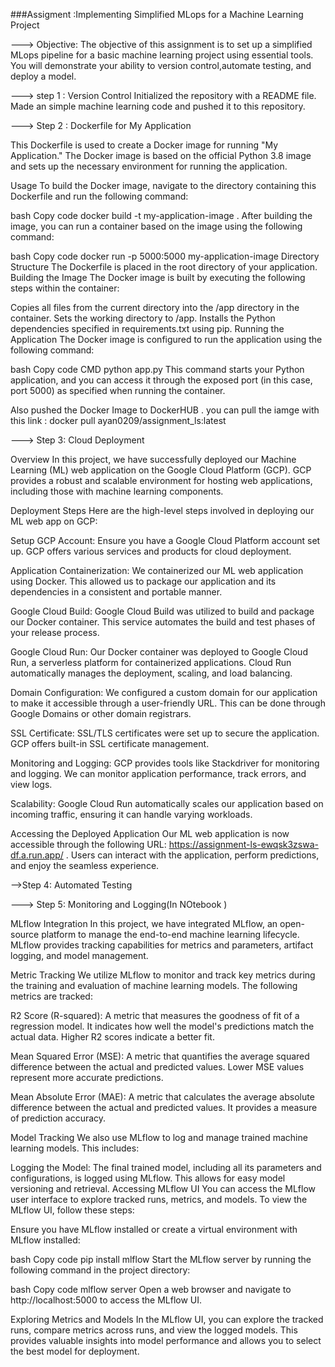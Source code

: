 ###Assigment :Implementing Simplified MLops for a Machine Learning Project

---> Objective: The objective of this assignment is to set up a simplified MLops pipeline for a basic machine learning project using essential tools. You will demonstrate your ability to version control,automate testing, and deploy a model.

---> step 1 : Version Control
        Initialized the repository with a README file.
        Made an simple machine learning code and pushed it to this repository.

---> Step 2 : Dockerfile for My Application


This Dockerfile is used to create a Docker image for running "My Application." The Docker image is based on the official Python 3.8 image and sets up the necessary environment for running the application.

Usage
To build the Docker image, navigate to the directory containing this Dockerfile and run the following command:

bash
Copy code
docker build -t my-application-image .
After building the image, you can run a container based on the image using the following command:

bash
Copy code
docker run -p 5000:5000 my-application-image
Directory Structure
The Dockerfile is placed in the root directory of your application.
Building the Image
The Docker image is built by executing the following steps within the container:

Copies all files from the current directory into the /app directory in the container.
Sets the working directory to /app.
Installs the Python dependencies specified in requirements.txt using pip.
Running the Application
The Docker image is configured to run the application using the following command:

bash
Copy code
CMD python app.py
This command starts your Python application, and you can access it through the exposed port (in this case, port 5000) as specified when running the container.

Also pushed the Docker Image to DockerHUB . you can pull the iamge with this link : docker pull ayan0209/assignment_ls:latest


---> Step 3: Cloud Deployment 

Overview
In this project, we have successfully deployed our Machine Learning (ML) web application on the Google Cloud Platform (GCP). GCP provides a robust and scalable environment for hosting web applications, including those with machine learning components.

Deployment Steps
Here are the high-level steps involved in deploying our ML web app on GCP:

Setup GCP Account: Ensure you have a Google Cloud Platform account set up. GCP offers various services and products for cloud deployment.

Application Containerization: We containerized our ML web application using Docker. This allowed us to package our application and its dependencies in a consistent and portable manner.

Google Cloud Build: Google Cloud Build was utilized to build and package our Docker container. This service automates the build and test phases of your release process.

Google Cloud Run: Our Docker container was deployed to Google Cloud Run, a serverless platform for containerized applications. Cloud Run automatically manages the deployment, scaling, and load balancing.

Domain Configuration: We configured a custom domain for our application to make it accessible through a user-friendly URL. This can be done through Google Domains or other domain registrars.

SSL Certificate: SSL/TLS certificates were set up to secure the application. GCP offers built-in SSL certificate management.

Monitoring and Logging: GCP provides tools like Stackdriver for monitoring and logging. We can monitor application performance, track errors, and view logs.

Scalability: Google Cloud Run automatically scales our application based on incoming traffic, ensuring it can handle varying workloads.

Accessing the Deployed Application
Our ML web application is now accessible through the following URL: https://assignment-ls-ewqsk3zswa-df.a.run.app/  . Users can interact with the application, perform predictions, and enjoy the seamless experience.


-->Step 4: Automated Testing



---> Step 5: Monitoring and Logging(In NOtebook )

MLflow Integration
In this project, we have integrated MLflow, an open-source platform to manage the end-to-end machine learning lifecycle. MLflow provides tracking capabilities for metrics and parameters, artifact logging, and model management.

Metric Tracking
We utilize MLflow to monitor and track key metrics during the training and evaluation of machine learning models. The following metrics are tracked:

R2 Score (R-squared): A metric that measures the goodness of fit of a regression model. It indicates how well the model's predictions match the actual data. Higher R2 scores indicate a better fit.

Mean Squared Error (MSE): A metric that quantifies the average squared difference between the actual and predicted values. Lower MSE values represent more accurate predictions.

Mean Absolute Error (MAE): A metric that calculates the average absolute difference between the actual and predicted values. It provides a measure of prediction accuracy.

Model Tracking
We also use MLflow to log and manage trained machine learning models. This includes:

Logging the Model: The final trained model, including all its parameters and configurations, is logged using MLflow. This allows for easy model versioning and retrieval.
Accessing MLflow UI
You can access the MLflow user interface to explore tracked runs, metrics, and models. To view the MLflow UI, follow these steps:

Ensure you have MLflow installed or create a virtual environment with MLflow installed:

bash
Copy code
pip install mlflow
Start the MLflow server by running the following command in the project directory:

bash
Copy code
mlflow server
Open a web browser and navigate to http://localhost:5000 to access the MLflow UI.

Exploring Metrics and Models
In the MLflow UI, you can explore the tracked runs, compare metrics across runs, and view the logged models. This provides valuable insights into model performance and allows you to select the best model for deployment.

 
